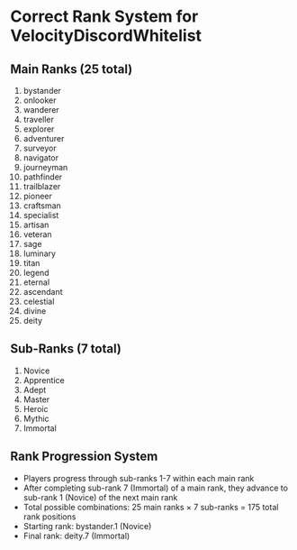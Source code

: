 
# Correct Rank System for VelocityDiscordWhitelist

## Main Ranks (25 total)
1. bystander
2. onlooker
3. wanderer
4. traveller
5. explorer
6. adventurer
7. surveyor
8. navigator
9. journeyman
10. pathfinder
11. trailblazer
12. pioneer
13. craftsman
14. specialist
15. artisan
16. veteran
17. sage
18. luminary
19. titan 
20. legend
21. eternal
22. ascendant
23. celestial 
24. divine
25. deity

## Sub-Ranks (7 total)
1. Novice
2. Apprentice
3. Adept
4. Master
5. Heroic
6. Mythic
7. Immortal

## Rank Progression System
- Players progress through sub-ranks 1-7 within each main rank
- After completing sub-rank 7 (Immortal) of a main rank, they advance to sub-rank 1 (Novice) of the next main rank
- Total possible combinations: 25 main ranks × 7 sub-ranks = 175 total rank positions
- Starting rank: bystander.1 (Novice)
- Final rank: deity.7 (Immortal)
